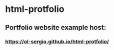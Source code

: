 # html-protfolio

## Portfolio website example host:
### https://ol-sergio.github.io/html-protfolio/

